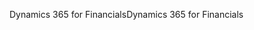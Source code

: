 <span data-ttu-id="ff1ab-101">Dynamics 365 for Financials</span><span class="sxs-lookup"><span data-stu-id="ff1ab-101">Dynamics 365 for Financials</span></span>